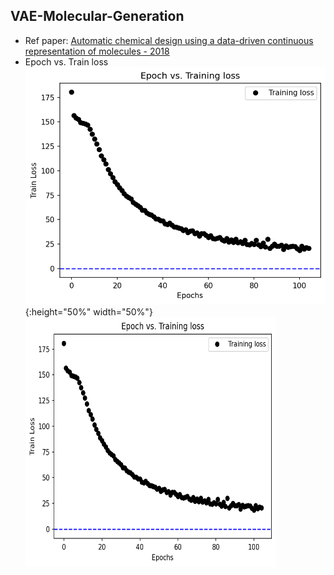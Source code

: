 ## VAE-Molecular-Generation  
- Ref paper: [Automatic chemical design using a data-driven continuous representation of molecules - 2018](https://arxiv.org/abs/1610.02415)
- Epoch vs. Train loss  
   ![plot](https://github.com/tuantla80/VAE-Molecular-Generation/blob/main/test/Epoch%20vs.%20Training%20loss.png) {:height="50%" width="50%"}
   <img src="https://github.com/tuantla80/VAE-Molecular-Generation/blob/main/test/Epoch%20vs.%20Training%20loss.png" width="400" height="400">
